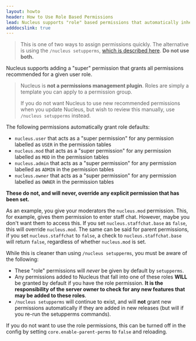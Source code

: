 ```yaml
---
layout: howto
header: How to Use Role Based Permissions
lead: Nucleus supports "role" based permissions that automatically inherit all recommended permissions
adddocslink: true
---
```


> This is one of two ways to assign permissions quickly. The alternative is using the `/nucleus setupperms`, [which is described here](setupperms.html).
> **Do not use both.**

Nucleus supports adding a "super" permission that grants all permissions recommended for a given user role.

> Nucleus is **not a permissions management plugin**. Roles are simply a template you can apply to a permission group.
>
> If you do not want Nucleus to use new recommended permissions when you update Nucleus, but wish to review this manually, use `/nucleus setupperms` instead.

The following permissions automatically grant role defaults:

* `nucleus.user` that acts as a "super permission" for any permission labelled as `USER` in the permission tables
* `nucleus.mod` that acts as a "super permission" for any permission labelled as `MOD` in the permission tables
* `nucleus.admin` that acts as a "super permission" for any permission labelled as `ADMIN` in the permission tables
* `nucleus.owner` that acts as a "super permission" for any permission labelled as `OWNER` in the permission tables

**These do not, and will never, override any explicit permission that has been set.**

As an example, you give your moderators the `nucleus.mod` permission. This, for example, gives them permission to enter staff chat. However, maybe you don't want them to access this. If you set `nucleus.staffchat.base` as `false`, this will override `nucleus.mod`. The same can be said for parent permissions, if you set `nucleus.staffchat` to `false`, a check to `nucleus.staffchat.base` will return `false`, regardless of whether `nucleus.mod` is set.

While this is cleaner than using `/nucleus setupperms`, you must be aware of the following:

* These "role" permissions will _never_ be given by default by `setupperms`.
* Any permissions added to Nucleus that fall into one of these roles **WILL** be granted by default if you have the role permission. **It is the responsibility of the server owner to check for any new features that may be added to these roles**.
* `/nucleus setupperms` will continue to exist, and will **not** grant new permissions automatically if they are added in new releases (but will if
 you re-run the setupperms commands).

If you do not want to use the role permissions, this can be turned off in the config by setting `core.enable-parent-perms` to `false` and reloading.